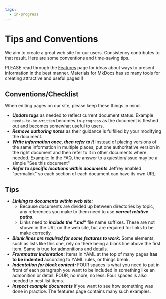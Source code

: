 ```yaml
---
tags:
  - in-progress
---
```


# Tips and Conventions

We aim to create a great web site for our users. Consistency contributes to that result. Here are some conventions and time-saving tips.

PLEASE read through the [Features](../ourtools/features.md) page for ideas about ways to present information in the best manner. Materials for MkDocs has so many tools for creating attractive and useful pages!!!

## Conventions/Checklist
When editing pages on our site, please keep these things in mind.

* ***Update tags*** as needed to reflect current document status. Example `needs-to-be-written` becomes `in-progress` as the document is fleshed out and becomes somewhat useful to users.
* ***Remove authoring notes*** as their guidance is fulfilled by your modifying the document.
* ***Write information once, then refer to it*** Instead of placing versions of the same information in multiple places, put one authoritative version in the right document and then refer to it in other documents where needed. Example: In the FAQ, the answer to a question/issue may be a simple "See this document"
* ***Refer to specific locations within documents*** Jeffrey enabled "permalink" so each section of each document can have its own URL.


## Tips

* ***Linking to documents within web site:***
    * Because documents are divided up between directories by topic, any references you make to them need to use ***correct relative paths***.
    * Links need to ***include the ".md"*** file name suffixes. These are not shown in the URL on the web site, but are required for links to be make correctly.
* ***Blank lines are required for some features to work:*** Some elements, such as lists like this one, rely on there being a blank line above the first item. Same is true for [admonitions](../ourtools/features.md/#admonitions) and [details](../ourtools/features.md/#details).
* ***Frontmatter Indentation:*** Items in YAML at the top of many pages **has to be indented** according to YAML rules, or things break.
* ***Indentation for block content:*** FOUR spaces is what you need to put in front of each paragraph you want to be included in something like an admonition or detail. FOUR, no more, no less. Four spaces is also needed to nest list items.
* ***Inspect example documents*** if you want to see how something was done in practice. The features page contains many such examples.
